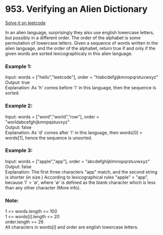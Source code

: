 # 953. Verifying an Alien Dictionary
[Solve it on leetcode](https://leetcode.com/problems/verifying-an-alien-dictionary/)

In an alien language, surprisingly they also use english lowercase letters, but possibly in a different order. The order of the alphabet is some permutation of lowercase letters.
Given a sequence of words written in the alien language, and the order of the alphabet, return true if and only if the given words are sorted lexicographicaly in this alien language.

 

### Example 1:
Input: words = ["hello","leetcode"], order = "hlabcdefgijkmnopqrstuvwxyz"<br>
Output: true<br>
Explanation: As 'h' comes before 'l' in this language, then the sequence is sorted.

### Example 2:
Input: words = ["word","world","row"], order = "worldabcefghijkmnpqstuvxyz"<br>
Output: false<br>
Explanation: As 'd' comes after 'l' in this language, then words[0] > words[1], hence the sequence is unsorted.

### Example 3:
Input: words = ["apple","app"], order = "abcdefghijklmnopqrstuvwxyz"<br>
Output: false<br>
Explanation: The first three characters "app" match, and the second string is shorter (in size.) According to lexicographical rules "apple" > "app", because 'l' > '∅', where '∅' is defined as the blank character which is less than any other character (More info).

### Note:

1 <= words.length <= 100<br>
1 <= words[i].length <= 20<br>
order.length == 26<br>
All characters in words[i] and order are english lowercase letters.
